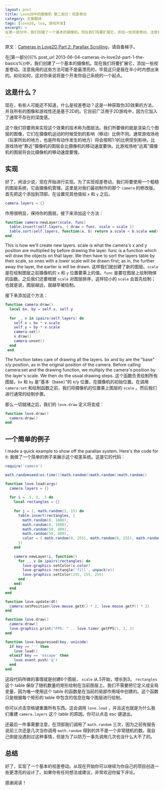 ```yaml
---
layout: post
title: Love2D中的摄像机 第二部分：视差卷动
category: 文章翻译
tags: [love2d, lua, 游戏开发]
excerpt: >
在第一部分中，我们创建了一个基本的摄像机。现在我们将要扩展它，添加一些视差卷动。注意我用的这些方法可能不是最漂亮的，毕竟这只是我在半小时内想出来的。如论如何，这对你来说将是个开发你自己系统的一个起点...
---
```


原文：[Cameras in Love2D Part 2: Parallax Scrolling](http://nova-fusion.com/2011/04/22/cameras-in-love2d-part-2-parallax-scrolling/)，请自备梯子。

在[第一部分]({% post_url  2013-06-04-cameras-in-love2d-part-1-the-basics%})中，我们创建了一个基本的摄像机。现在我们将要扩展它，添加一些视差卷动。注意我用的这些方法可能不是最漂亮的，毕竟这只是我在半小时内想出来的。如论如何，这对你来说将是个开发你自己系统的一个起点。

## 这是什么？

现在，有些人可能还不知道，什么是视差卷动？这是一种获取伪3D效果的方法，并且所有的图像和游戏性还是基于2D的。它目前广泛用于2D游戏中，因为它加入了通常不存在的深度感。

这个我们将要用来实现这个效果的技术称为图层法。我们所要做的就是渲染几个图层的图像，它们在摄像机运动的时候受到的影响（移动）比例不同。通常游戏场地（玩家所处的地方，也是所有动作发生的地方）将会按照1:1的比例受到影响，比游戏场地“靠近”摄像机的图层会比摄像机的移动速度要快。比游戏场地“远离”摄像机的图层将会比摄像机的移动速度要慢。

## 实现

好了，闲话少说，现在开始进行实现。为了实现视差卷动，我们将要使用一个粗糙的图层系统，它由摄像机管理。这里是对我们最初制作的那个 `camera`  的修改版。首先把这个添加到顶部，在设置完其他值如 `x` 和 `y` 之后。

``` lua
camera.layers = {}
```

作用很明显，保持你的图层。接下来添加这个方法：

``` lua
function camera:newLayer(scale, func)
  table.insert(self.layers, { draw = func, scale = scale })
  table.sort(self.layers, function(a, b) return a.scale < b.scale end)
end
```
This is how we'll create new layers. scale is what the camera's x and y position are multiplied by before drawing the layer. func is a function which will draw the objects on that layer. We then have to sort the layers table by their scale, so ones with a lower scale will be drawn first; as in, the further away the layer, the earlier is will be drawn.
这样我们就创建了新的图层。`scale` 是在绘制图层之前摄像机的 `x` 和 `y` 位置要乘上的值。`func` 是要在图层上绘制物体的函数。之后我们还要根据 `scale` 对图层排序，这样较小的 `scale` 会首先绘制；也就是说，图层越远，就越早被绘制。

接下来添加这个方法：

``` lua
function camera:draw()
  local bx, by = self.x, self.y
  
  for _, v in ipairs(self.layers) do
    self.x = bx * v.scale
    self.y = by * v.scale
    camera:set()
    v.draw()
    camera:unset()
  end
 end
```

The function takes care of drawing all the layers. bx and by are the "base" x/y position, as in the original position of the camera. Before calling camera:set and the drawing function, we multiply the camera's position by the layer's scale. We then do the usual drawing steps.
这个函数负责绘制所有图层。`bx` 和 `by` 是“基本（base）”的 x/y 位置，在摄像机的初始位置。在调用 `camera:set` 和绘制函数之前，我们将摄像机的位置乘上图层的 `scale` 。然后我们进行通常的绘制步骤。

那么一切就绪之后，我们的 `love.draw` 定义将变成：

``` lua
function love.draw()
  camera:draw()
end
```

## 一个简单的例子
I made a quick example to show off the parallax system. Here's the code for it:
我做了一个简单的例子来展示这个视差系统。这是它的代码：

``` lua
require('camera')

math.randomseed(os.time())math.random()math.random()math.random()

function love.load(args)
  camera.layers = {}
  
  for i = .5, 3, .5 do
    local rectangles = {}
    
    for j = 1, math.random(2, 15) do
      table.insert(rectangles, {
        math.random(0, 1600),
        math.random(0, 1600),
        math.random(50, 400),
        math.random(50, 400),
        color = { math.random(0, 255), math.random(0, 255), math.random(0, 255) }
      })
    end
    
    camera:newLayer(i, function()
      for _, v in ipairs(rectangles) do
        love.graphics.setColor(v.color)
        love.graphics.rectangle('fill', unpack(v))
        love.graphics.setColor(255, 255, 255)
      end
    end)
  end
end

function love.update(dt)
  camera:setPosition(love.mouse.getX() * 2, love.mouse.getY() * 2)
end

function love.draw()
  camera:draw()
  love.graphics.print("FPS: " .. love.timer.getFPS(), 2, 2)
end

function love.keypressed(key, unicode)
  if key == ' ' then
    love.load()
  elseif key == 'escape' then
    love.event.push('q')
  end
end
```

这段代码所做的事情就是创建6个图层， `scale` 从.5开始，增长到3。 `rectangles` 这个 table 保存了随机数量的矩形绘制在当前图层上。我们不需要把它定义成全局变量，因为唯一使用这个 table 的函数是在当前的局部作用域中创建的。这个函数只是根据每个矩形的 table 中包含的信息在每个图层进行绘制。

你可以点击空格键重置所有东西。这会调用 `love.load` ，并且这也就是为什么我们重建 `camera.layers`  这个 table 的原因。你可以点击 esc 键退出。


还最后一件事需要注意，在顶部我们调用了 `math.random` 三次，因为之前有报告说前三次还是几次当你调用 `math.random` 得到的并不是一个非常随机的数。我自己倒是没遇到过这种事情，但是为了以防万一事先调用几次也没什么大不了的。

## 总结

好了，实现了一个基本的视差卷动。从现在开始你可以继续为你自己的项目创造一些更漂亮的设计了。如果你有任何想法或建议，非常欢迎你留下评论。

感谢阅读！

